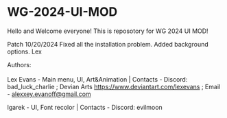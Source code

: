 # WG-2024-UI-MOD


Hello and Welcome everyone! This is reposotory for WG 2024 UI MOD! <br />

Patch 10/20/2024 Fixed all the installation problem. Added background options. Lex  <br />

Authors: <br/>                           
Lex Evans - Main menu, UI, Art&Animation | Contacts -  Discord: bad_luck_charlie ; Devian Arts https://www.deviantart.com/lexevans ; Email - alexxey.evanoff@gmail.com <br/>

Igarek    - UI, Font recolor             | Contacts - Discord: evilmoon <br/>
